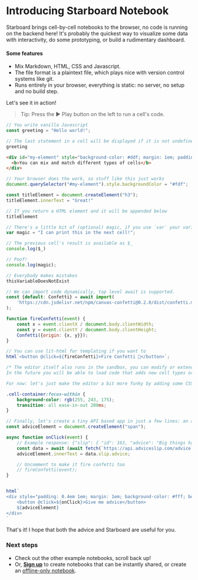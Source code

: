 # Introducing Starboard Notebook
Starboard brings cell-by-cell notebooks to the browser, no code is running on the backend here!
It's probably the quickest way to visualize some data with interactivity, do some prototyping, or build a rudimentary dashboard.

#### Some features 
* Mix Markdown, HTML, CSS and Javascript.
* The file format is a plaintext file, which plays nice with version control systems like git.
* Runs entirely in your browser, everything is static: no server, no setup and no build step.

Let's see it in action!

> Tip: Press the ▶ Play button on the left to run a cell's code.

``` js
// You write vanilla Javascript
const greeting = "Hello world!";

// The last statement in a cell will be displayed if it is not undefined.
greeting
```

``` html
<div id="my-element" style="background-color: #ddf; margin: 1em; padding: 0 1em;">
  <b>You can mix and match different types of cells</b>
</div>
```

``` js
// Your browser does the work, so stuff like this just works
document.querySelector("#my-element").style.backgroundColor = "#fdf";

const titleElement = document.createElement("h3");
titleElement.innerText = "Great!"

// If you return a HTML element and it will be appended below
titleElement
```

``` js
// There's a little bit of (optional) magic, if you use `var` your variable will be available globally.
var magic = "I can print this in the next cell!";

// The previous cell's result is available as $_
console.log($_)
```

``` js
// Poof!
console.log(magic);
```

``` js
// Everybody makes mistakes
thisVariableDoesNotExist
```

``` js
// We can import code dynamically, top level await is supported.
const {default: Confetti} = await import(
    'https://cdn.jsdelivr.net/npm/canvas-confetti@0.2.0/dist/confetti.module.mjs'
);

function fireConfetti(event) {
    const x = event.clientX / document.body.clientWidth;
    const y = event.clientY / document.body.clientHeight;
    Confetti({origin: {x, y}});
}

// You can use lit-html for templating if you want to
html`<button @click=${fireConfetti}>Fire Confetti 🎉</button>`;
```

``` css
/* The editor itself also runs in the sandbox, you can modify or extend it however you wish as you go.
In the future you will be able to load code that adds new cell types or language support (such as Python).

For now: let's just make the editor a bit more funky by adding some CSS */

.cell-container:focus-within {
    background-color: rgb(255, 243, 175);
    transition: all ease-in-out 200ms;
}
```

``` js
// Finally, let's create a tiny API based app in just a few lines: an advice button.
const adviceElement = document.createElement("span");

async function onClick(event) {
    // Example response: {"slip": { "id": 163, "advice": "Big things have small beginnings."}}
    const data = await (await fetch(`https://api.adviceslip.com/advice`, {cache: "no-store"})).json();
    adviceElement.innerText = data.slip.advice;

    // Uncomment to make it fire confetti too
    // fireConfetti(event);
}


html`
<div style="padding: 0.4em 1em; margin: 1em; background-color: #fff; border: 1px solid">
    <button @click=${onClick}>Give me advice</button>
    ${adviceElement}
</div>
`
```

That's it! I hope that both the advice and Starboard are useful for you.

### Next steps

* Check out the other example notebooks, scroll back up!
* Or, [**Sign up**](https://starboard.gg/signup) to create notebooks that can be instantly shared, or create an [offline-only notebook](https://starboard.gg/dashboard/new).

